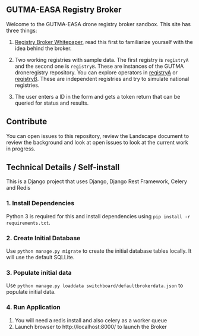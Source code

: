 ## GUTMA-EASA Registry Broker

Welcome to the GUTMA-EASA drone registry broker sandbox. This site has three things: 

1. [Registry Broker Whitepaper](https://github.com/gutma-org/droneregistry-broker/blob/master/documents/Registration-Brokerage-Specification.pdf), read this first to familiarize yourself with the idea behind the broker. 


2. Two working registries with sample data. The first registry is `registryA`  and the second one is `registryB`. These are instances of the GUTMA droneregistry repository. You can explore operators in [registryA](http://registrya.herokuapp.com/api/v1/operators) or [registryB](http://registryb.herokuapp.com/api/v1/operators). These are independent registries and try to simulate national registries. 
   
3. The user enters a ID in the form and gets a token return that can be queried for status and results.



## Contribute

You can open issues to this repository, review the Landscape document to review the background and look at open issues to look at the current work in progress. 

## Technical Details  / Self-install

This is a Django project that uses Django, Django Rest Framework, Celery and Redis  

### 1. Install Dependencies
Python 3 is required for this and install dependencies using `pip install -r requirements.txt`.

### 2. Create Initial Database
Use `python manage.py migrate` to create the initial database tables locally. It will use the default SQLLite. 

### 3. Populate initial data
Use `python manage.py loaddata switchboard/defaultbrokerdata.json` to populate initial data. 

### 4. Run Application
1. You will need a redis install and also celery as a worker queue
2. Launch browser to http://localhost:8000/ to launch the Broker
